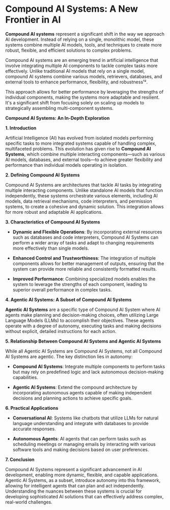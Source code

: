 # Compound AI Systems: A New Frontier in AI

**Compound AI systems** represent a significant shift in the way we approach AI development. Instead of relying on a single, monolithic model, these systems combine multiple AI models, tools, and techniques to create more robust, flexible, and efficient solutions to complex problems.

Compound AI systems are an emerging trend in artificial intelligence that involve integrating multiple AI components to tackle complex tasks more effectively. Unlike traditional AI models that rely on a single model, compound AI systems combine various models, retrievers, databases, and external tools to enhance performance, flexibility, and robustness¹².

This approach allows for better performance by leveraging the strengths of individual components, making the systems more adaptable and resilient. It's a significant shift from focusing solely on scaling up models to strategically assembling multi-component systems.

**Compound AI Systems: An In-Depth Exploration**

**1. Introduction**

Artificial Intelligence (AI) has evolved from isolated models performing specific tasks to more integrated systems capable of handling complex, multifaceted problems. This evolution has given rise to **Compound AI Systems**, which combine multiple interacting components—such as various AI models, databases, and external tools—to achieve greater flexibility and performance than individual models operating in isolation.

**2. Defining Compound AI Systems**

Compound AI Systems are architectures that tackle AI tasks by integrating multiple interacting components. Unlike standalone AI models that function independently, these systems orchestrate various elements, including AI models, data retrieval mechanisms, code interpreters, and permission systems, to create a cohesive and dynamic solution. This integration allows for more robust and adaptable AI applications.

**3. Characteristics of Compound AI Systems**

- **Dynamic and Flexible Operations**: By incorporating external resources such as databases and code interpreters, Compound AI Systems can perform a wider array of tasks and adapt to changing requirements more effectively than single models.

- **Enhanced Control and Trustworthiness**: The integration of multiple components allows for better management of outputs, ensuring that the system can provide more reliable and consistently formatted results.

- **Improved Performance**: Combining specialized models enables the system to leverage the strengths of each component, leading to superior overall performance in complex tasks.

**4. Agentic AI Systems: A Subset of Compound AI Systems**

**Agentic AI Systems** are a specific type of Compound AI System where AI agents make planning and decision-making choices, often utilizing Large Language Models (LLMs) to accomplish their objectives. These agents operate with a degree of autonomy, executing tasks and making decisions without explicit, detailed instructions for each action.

**5. Relationship Between Compound AI Systems and Agentic AI Systems**

While all Agentic AI Systems are Compound AI Systems, not all Compound AI Systems are agentic. The key distinction lies in autonomy:

- **Compound AI Systems**: Integrate multiple components to perform tasks but may rely on predefined logic and lack autonomous decision-making capabilities.

- **Agentic AI Systems**: Extend the compound architecture by incorporating autonomous agents capable of making independent decisions and planning actions to achieve specific goals.

**6. Practical Applications**

- **Conversational AI**: Systems like chatbots that utilize LLMs for natural language understanding and integrate with databases to provide accurate responses.

- **Autonomous Agents**: AI agents that can perform tasks such as scheduling meetings or managing emails by interacting with various software tools and making decisions based on user preferences.

**7. Conclusion**

Compound AI Systems represent a significant advancement in AI development, enabling more dynamic, flexible, and capable applications. Agentic AI Systems, as a subset, introduce autonomy into this framework, allowing for intelligent agents that can plan and act independently. Understanding the nuances between these systems is crucial for developing sophisticated AI solutions that can effectively address complex, real-world challenges.
